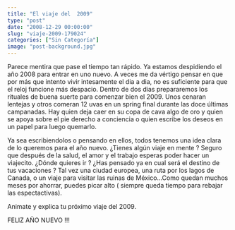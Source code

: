 ```yaml
---
title: "El viaje del  2009"
type: "post"
date: "2008-12-29 00:00:00"
slug: "viaje-2009-179024"
categories: ["Sin Categoría"]
image: "post-background.jpg"
---
```


Parece mentira que pase el tiempo tan rápido. Ya estamos despidiendo el año 2008 para entrar en uno nuevo. A veces me da vértigo pensar en que por más que intento vivir intesamente el dia a dia, no es suficiente para que el reloj funcione más despacio. Dentro de dos dias prepararemos los rituales de buena suerte para comenzar bien el 2009. Unos cenaran lentejas y otros comeran 12 uvas en un spring final durante las doce últimas campanadas. Hay quien deja caer en su copa de cava algo de oro y quien se apoya sobre el pie derecho a conciencia o quien escribe los deseos en un papel para luego quemarlo.

Ya sea escribiendolos o pensando en ellos, todos tenemos una idea clara de lo queremos para el año nuevo. ¿Tienes algún viaje en mente ? Seguro que después de la salud, el amor y el trabajo esperas poder hacer un viajecito. ¿Dónde quieres ir ? ¿Has pensado ya en cual será el destino de tus vacaciones ? Tal vez una ciudad europea, una ruta por los lagos de Canada, o un viaje para visitar las ruinas de México...Como quedan muchos meses por ahorrar, puedes picar alto ( siempre queda tiempo para rebajar las espectactivas).

Animate y explica tu próximo viaje del 2009.

FELIZ AÑO NUEVO !!!